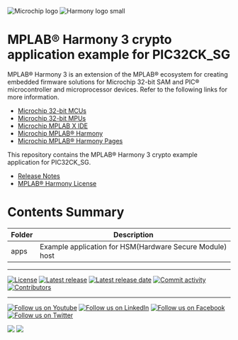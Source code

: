 ﻿![Microchip logo](https://raw.githubusercontent.com/wiki/Microchip-MPLAB-Harmony/Microchip-MPLAB-Harmony.github.io/images/microchip_logo.png)
![Harmony logo small](https://raw.githubusercontent.com/wiki/Microchip-MPLAB-Harmony/Microchip-MPLAB-Harmony.github.io/images/microchip_mplab_harmony_logo_small.png)

# MPLAB® Harmony 3 crypto application example for PIC32CK_SG

MPLAB® Harmony 3 is an extension of the MPLAB® ecosystem for creating embedded firmware solutions for Microchip 32-bit SAM and PIC® microcontroller and microprocessor devices.  Refer to the following links for more information.

- [Microchip 32-bit MCUs](https://www.microchip.com/design-centers/32-bit)
- [Microchip 32-bit MPUs](https://www.microchip.com/design-centers/32-bit-mpus)
- [Microchip MPLAB X IDE](https://www.microchip.com/mplab/mplab-x-ide)
- [Microchip MPLAB® Harmony](https://www.microchip.com/mplab/mplab-harmony)
- [Microchip MPLAB® Harmony Pages](https://microchip-mplab-harmony.github.io/)

This repository contains the MPLAB® Harmony 3 crypto example application for PIC32CK_SG. 

- [Release Notes](./release_notes.md)
- [MPLAB® Harmony License](Microchip_SLA001.md)

# Contents Summary

| Folder     | Description                                               |
| ---        | ---                                                       |
| apps       | Example application for HSM(Hardware Secure Module) host |



____

[![License](https://img.shields.io/badge/license-Harmony%20license-orange.svg)](https://github.com/Microchip-MPLAB-Harmony/crypto_apps_pic32ck_sg/blob/master/mplab_harmony_license.md)
[![Latest release](https://img.shields.io/github/release/Microchip-MPLAB-Harmony/crypto_apps_pic32ck_sg.svg)](https://github.com/Microchip-MPLAB-Harmony/crypto_apps_pic32ck_sg/latest)
[![Latest release date](https://img.shields.io/github/release-date/Microchip-MPLAB-Harmony/crypto_apps_pic32ck_sg.svg)](https://github.com/Microchip-MPLAB-Harmony/crypto_apps_pic32ck_sg/releases/latest)
[![Commit activity](https://img.shields.io/github/commit-activity/y/Microchip-MPLAB-Harmony/crypto_apps_pic32ck_sg.svg)](https://github.com/Microchip-MPLAB-Harmony/crypto_apps_pic32ck_sg/graphs/commit-activity)
[![Contributors](https://img.shields.io/github/contributors-anon/Microchip-MPLAB-Harmony/crypto_apps_pic32ck_sg.svg)]()

____

[![Follow us on Youtube](https://img.shields.io/badge/Youtube-Follow%20us%20on%20Youtube-red.svg)](https://www.youtube.com/user/MicrochipTechnology)
[![Follow us on LinkedIn](https://img.shields.io/badge/LinkedIn-Follow%20us%20on%20LinkedIn-blue.svg)](https://www.linkedin.com/company/microchip-technology)
[![Follow us on Facebook](https://img.shields.io/badge/Facebook-Follow%20us%20on%20Facebook-blue.svg)](https://www.facebook.com/microchiptechnology/)
[![Follow us on Twitter](https://img.shields.io/twitter/follow/MicrochipTech.svg?style=social)](https://twitter.com/MicrochipTech)

[![](https://img.shields.io/github/stars/Microchip-MPLAB-Harmony/crypto_apps_pic32ck_sg.svg?style=social)]()
[![](https://img.shields.io/github/watchers/Microchip-MPLAB-Harmony/crypto_apps_pic32ck_sg.svg?style=social)]()


